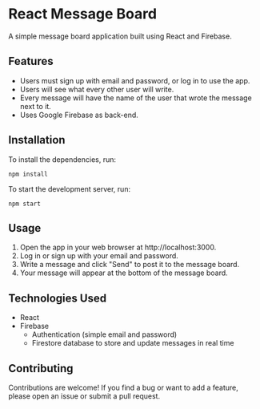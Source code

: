 
# React Message Board

A simple message board application built using React and Firebase.

## Features

- Users must sign up with email and password, or log in to use the app.
- Users will see what every other user will write.
- Every message will have the name of the user that wrote the message next to it.
- Uses Google Firebase as back-end.

## Installation

To install the dependencies, run:

    npm install

To start the development server, run:

	npm start


## Usage

1. Open the app in your web browser at http://localhost:3000.
2. Log in or sign up with your email and password.
3. Write a message and click "Send" to post it to the message board.
4. Your message will appear at the bottom of the message board.

## Technologies Used

- React
- Firebase
	- Authentication (simple email and password)
	- Firestore database to store and update messages in real time

## Contributing

Contributions are welcome! If you find a bug or want to add a feature, please open an issue or submit a pull request.
